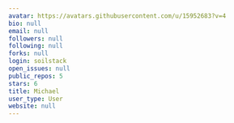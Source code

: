 ```yaml
---
avatar: https://avatars.githubusercontent.com/u/15952683?v=4
bio: null
email: null
followers: null
following: null
forks: null
login: soilstack
open_issues: null
public_repos: 5
stars: 6
title: Michael
user_type: User
website: null
---
```

